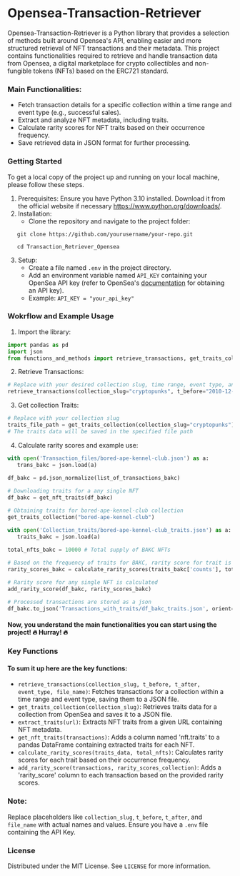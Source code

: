 # Opensea-Transaction-Retriever
Opensea-Transaction-Retriever is a Python library that provides a selection of methods built around Opensea's API, enabling easier and more structured retrieval of NFT transactions and their metadata. This project contains functionalities required to retrieve and handle transaction data from Opensea, a digital marketplace for crypto collectibles and non-fungible tokens (NFTs) based on the ERC721 standard.

### Main Functionalities:

- Fetch transaction details for a specific collection within a time range and event type (e.g., successful sales).
- Extract and analyze NFT metadata, including traits.
- Calculate rarity scores for NFT traits based on their occurrence frequency.
- Save retrieved data in JSON format for further processing.

### Getting Started

To get a local copy of the project up and running on your local machine, please follow these steps.


1. Prerequisites: Ensure you have Python 3.10 installed. Download it from the official website if necessary https://www.python.org/downloads/.
2. Installation:
   -  Clone the repository and navigate to the project folder:
```shell
   git clone https://github.com/yourusername/your-repo.git
   
   cd Transaction_Retriever_Opensea
```
3. Setup:
   - Create a file named `.env` in the project directory.
   - Add an environment variable named `API_KEY` containing your OpenSea API key (refer to OpenSea's [documentation](https://docs.opensea.io/reference/api-keys) for obtaining an API key).
   - Example: `API_KEY = "your_api_key"`

### Wokrflow and Example Usage
1. Import the library:
```python
import pandas as pd
import json
from functions_and_methods import retrieve_transactions, get_traits_collection, get_nft_traits, add_rarity_score #...
```

2. Retrieve Transactions:

```python
# Replace with your desired collection slug, time range, event type, and filename
retrieve_transactions(collection_slug="cryptopunks", t_before="2010-12-10 12:34:00",t_after="2000-01-01 12:34:00", event_type="successful", file_name="CryptPunkTransactions")
```

3. Get collection Traits:

```python
# Replace with your collection slug
traits_file_path = get_traits_collection(collection_slug="cryptopunks")
# The traits data will be saved in the specified file path
```
4. Calculate rarity scores and example use:
```python
with open('Transaction_files/bored-ape-kennel-club.json') as a:
   trans_bakc = json.load(a)
   
df_bakc = pd.json_normalize(list_of_transactions_bakc)

# Downloading traits for a any single NFT 
df_bakc = get_nft_traits(df_bakc)

# Obtaining traits for bored-ape-kennel-club collection
get_traits_collection("bored-ape-kennel-club")

with open('Collection_traits/bored-ape-kennel-club_traits.json') as a:
   traits_bakc = json.load(a)
   
total_nfts_bakc = 10000 # Total supply of BAKC NFTs

# Based on the frequency of traits for BAKC, rarity score for trait is calculated
rarity_scores_bakc = calculate_rarity_scores(traits_bakc['counts'], total_nfts_bakc)

# Rarity score for any single NFT is calculated
add_rarity_score(df_bakc, rarity_scores_bakc)

# Processed transactions are stored as a json
df_bakc.to_json('Transactions_with_traits/df_bakc_traits.json', orient='records')
```
#### Now, you understand the main functionalities you can start using the project! 🔥 Hurray! 🔥

### Key Functions
#### To sum it up here are the key functions:
- `retrieve_transactions(collection_slug, t_before, t_after, event_type, file_name)`: Fetches transactions for a collection within a time range and event type, saving them to a JSON file.
- `get_traits_collection(collection_slug)`: Retrieves traits data for a collection from OpenSea and saves it to a JSON file.
- `extract_traits(url)`: Extracts NFT traits from a given URL containing NFT metadata.
- `get_nft_traits(transactions)`: Adds a column named 'nft.traits' to a pandas DataFrame containing extracted traits for each NFT.
- `calculate_rarity_scores(traits_data, total_nfts)`: Calculates rarity scores for each trait based on their occurrence frequency.
- `add_rarity_score(transactions, rarity_scores_collection)`: Adds a 'rarity_score' column to each transaction based on the provided rarity scores.

### Note:

Replace placeholders like `collection_slug`, `t_before`, `t_after`, and `file_name` with actual names and values.
Ensure you have a `.env` file containing the API Key.
### License

Distributed under the MIT License. See `LICENSE` for more information.
